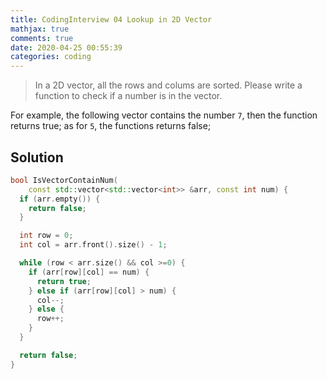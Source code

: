 ```yaml
---
title: CodingInterview 04 Lookup in 2D Vector
mathjax: true
comments: true
date: 2020-04-25 00:55:39
categories: coding
---
```

> In a 2D vector, all the rows and colums are sorted. Please write a function to check if a number is in the vector.

For example, the following vector contains the number `7`, then the function returns true; as for `5`, the functions returns false;

## Solution
```C++
bool IsVectorContainNum(
    const std::vector<std::vector<int>> &arr, const int num) {
  if (arr.empty()) {
    return false;
  }

  int row = 0;
  int col = arr.front().size() - 1;

  while (row < arr.size() && col >=0) {
    if (arr[row][col] == num) {
      return true;
    } else if (arr[row][col] > num) {
      col--;
    } else {
      row++;
    }
  }

  return false;
}
```
